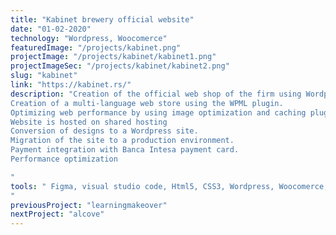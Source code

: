 ```yaml
---
title: "Kabinet brewery official website"
date: "01-02-2020"
technology: "Wordpress, Woocomerce"
featuredImage: "/projects/kabinet.png"
projectImage: "/projects/kabinet/kabinet1.png"
projectImageSec: "/projects/kabinet/kabinet2.png"
slug: "kabinet"
link: "https://kabinet.rs/"
description: "Creation of the official web shop of the firm using Wordpress and Woocommerce plugin.
Creation of a multi‑language web store using the WPML plugin.
Optimizing web performance by using image optimization and caching plug‑ins.
Website is hosted on shared hosting
Conversion of designs to a Wordpress site.
Migration of the site to a production environment.
Payment integration with Banca Intesa payment card.
Performance optimization

"
tools: " Figma, visual studio code, Html5, CSS3, Wordpress, Woocomerce,
"
previousProject: "learningmakeover"
nextProject: "alcove"
---
```

